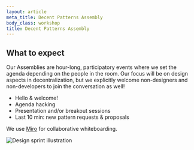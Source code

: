 ```yaml
---
layout: article
meta_title: Decent Patterns Assembly
body_class: workshop
title: Decent Patterns Assembly
---
```


## What to expect

Our Assemblies are hour-long, participatory events where we set the agenda depending on the people in the room. Our focus will be on design aspects in decentralization, but we explicitly welcome non-designers and non-developers to join the conversation as well!

- Hello & welcome!
- Agenda hacking
- Presentation and/or breakout sessions
- Last 10 min: new pattern requests & proposals

We use [Miro](https://miro.com/) for collaborative whiteboarding.

<img
      alt="Design sprint illustration"
      src="/images/illustrations/Design_Sprint.png"
/>
